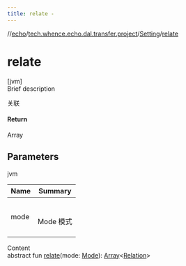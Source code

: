 ```yaml
---
title: relate -
---
```

//[echo](../../index.md)/[tech.whence.echo.dal.transfer.project](../index.md)/[Setting](index.md)/[relate](relate.md)



# relate  
[jvm]  
Brief description  


关联



#### Return  


Array<Relation>



## Parameters  
  
jvm  
  
|  Name|  Summary| 
|---|---|
| mode| <br><br>Mode 模式<br><br>
  
  
Content  
abstract fun [relate](relate.md)(mode: [Mode](../../tech.whence.echo.dal.transfer/-mode/index.md)): [Array](https://kotlinlang.org/api/latest/jvm/stdlib/kotlin/-array/index.html)<[Relation](../../tech.whence.echo.dal.transfer/-relation/index.md)>  



